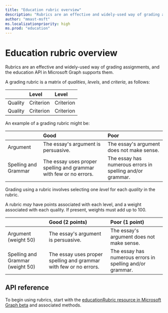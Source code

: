 ```yaml
---
title: "Education rubric overview"
description: "Rubrics are an effective and widely-used way of grading assignments, and the education API in Microsoft Graph supports them."
author: "mmast-msft"
ms.localizationpriority: high
ms.prod: "education"
---
```


# Education rubric overview

Rubrics are an effective and widely-used way of grading assignments, and the education API in Microsoft Graph supports them.

A grading rubric is a matrix of *qualities*, *levels*, and *criteria*, as follows:

| &nbsp;  | Level     | Level     |
|:--------|:----------|:----------|
| Quality | Criterion | Criterion |
| Quality | Criterion | Criterion |

An example of a grading rubric might be:

| &nbsp;               | Good                                                              | Poor                                                      |
|:---------------------|:------------------------------------------------------------------|:----------------------------------------------------------|
| Argument             | The essay's argument is persuasive.                               | The essay's argument does not make sense.                 |
| Spelling and Grammar | The essay uses proper spelling and grammar with few or no errors. | The essay has numerous errors in spelling and/or grammar. |

Grading using a rubric involves selecting one *level* for each *quality* in the rubric.

A rubric *may* have points associated with each level, and a weight associated with each quality.  If present, weights must add up to 100.

| &nbsp;                           | Good (2 points)                                                   | Poor (1 point)                                            |
|:---------------------------------|:------------------------------------------------------------------|:----------------------------------------------------------|
| Argument (weight 50)             | The essay's argument is persuasive.                               | The essay's argument does not make sense.                 |
| Spelling and Grammar (weight 50) | The essay uses proper spelling and grammar with few or no errors. | The essay has numerous errors in spelling and/or grammar. |

## API reference

To begin using rubrics, start with the [educationRubric resource in Microsoft Graph beta](/graph/api/resources/educationrubric) and associated methods.
